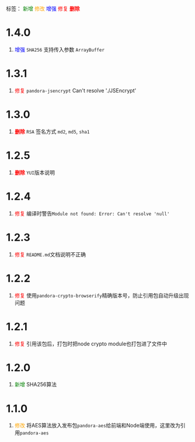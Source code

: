 标签：
<font color=green>新增</font>
<font color=orange>修改</font>
<font color=blue>增强</font>
<font color=red>修复</font>
<font color=red><strong>删除</strong></font>



# 1.4.0
1. <font color=blue>增强</font> `SHA256` 支持传入参数 `ArrayBuffer`


# 1.3.1
1. <font color=red>修复</font> `pandora-jsencrypt` Can't resolve './JSEncrypt'


# 1.3.0
1. <font color=red><strong>删除</strong></font> `RSA` 签名方式 `md2`, `md5`, `sha1`


# 1.2.5
1. <font color=red><strong>删除</strong></font> `YUI`版本说明


# 1.2.4
1. <font color=red>修复</font> 编译时警告`Module not found: Error: Can't resolve 'null'`


# 1.2.3
1. <font color=red>修复</font> `README.md`文档说明不正确


# 1.2.2
1. <font color=red>修复</font> 使用`pandora-crypto-browserify`精确版本号，防止引用包自动升级出现问题


# 1.2.1
1. <font color=red>修复</font> 引用该包后，打包时把node crypto module也打包进了文件中


# 1.2.0
1. <font color=green>新增</font> SHA256算法


# 1.1.0
1. <font color=orange>修改</font> 将AES算法放入发布包`pandora-aes`给前端和Node端使用，这里改为引用`pandora-aes`
